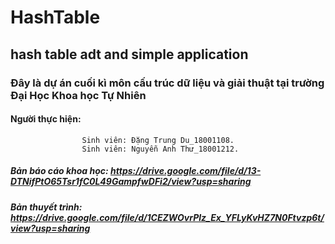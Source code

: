 # HashTable
## hash table adt and simple application
### Đây là dự án cuối kì môn cấu trúc dữ liệu và giải thuật tại trường Đại Học Khoa học Tự Nhiên
#### Người thực hiện: 
                    Sinh viên: Đặng Trung Du_18001108.
                    Sinh viên: Nguyễn Anh Thư_18001212.
##### Bản báo cáo khoa học: https://drive.google.com/file/d/13-DTNifPtO65Tsr1fC0L49GampfwDFi2/view?usp=sharing
##### Bản thuyết trình: https://drive.google.com/file/d/1CEZWOvrPlz_Ex_YFLyKvHZ7N0Ftvzp6t/view?usp=sharing
